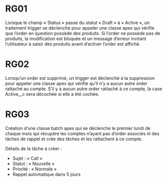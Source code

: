 # RG01

Lorsque le champ « Status » passe du statut « Draft » à « Active », un traitement trigger se déclenche pour appeler une classe apex qui vérifie que l’order en
question possède des produits. Si l’order ne possède pas de produits, la modification est bloquée et un message d’erreur invitant l’utilisateur à saisir des
produits avant d’activer l’order est affiché.

# RG02

Lorsqu’un order est supprimé, un trigger est  déclenché à la suppression  pour appeler une classe apex  qui vérifie qu’il n’y a aucun autre order rattaché au compte. S’il y a aucun autre order rattaché à ce compte, la case Active__c sera décochée si elle a été cochée.

# RG03

Création d’une classe batch apex qui se déclenche le  premier lundi de chaque mois  qui récupère les comptes  n’ayant pas d’order associés  ni des tâches de rappel et  crée des tâches et les  rattachent à ce compte.

Détails de la tâche à créer :
- Sujet : « Call »
- Statut : « Nouvelle »
- Priorité : « Normale »
- Rappel automatique dans 5 jours
